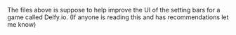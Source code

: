 The files above is suppose to help improve the UI of the setting bars for a game called Delfy.io. (If anyone is reading this and has recommendations let me know)

